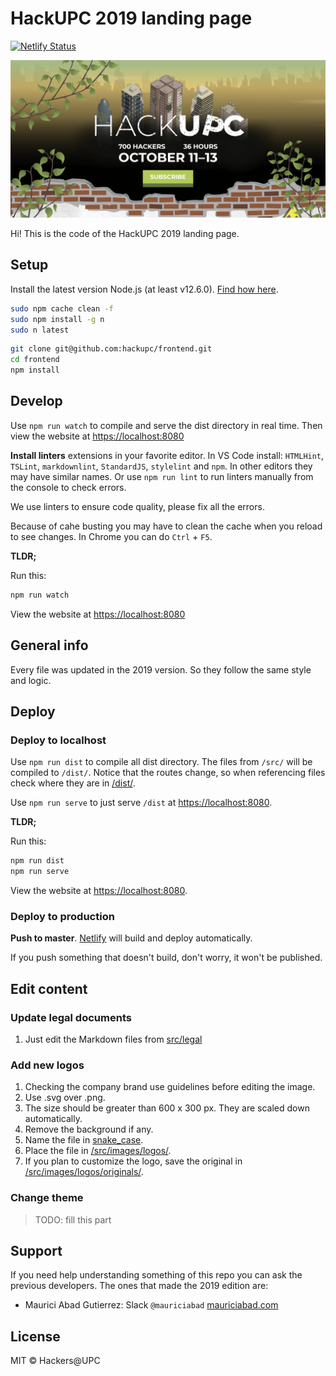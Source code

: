 # HackUPC 2019 landing page

[![Netlify Status](https://api.netlify.com/api/v1/badges/bb959f3f-1a5f-479e-80ec-d1f0c2ace501/deploy-status)](https://app.netlify.com/sites/hackupc/deploys)

![HackUPC 2019 landing preview](src/images/ogimage.png)

Hi! This is the code of the HackUPC 2019 landing page.

## Setup

Install the latest version Node.js (at least v12.6.0). [Find how here](https://nodejs.org/en/download/package-manager/).

```sh
sudo npm cache clean -f
sudo npm install -g n
sudo n latest
```

```sh
git clone git@github.com:hackupc/frontend.git
cd frontend
npm install
```

## Develop

Use `npm run watch` to compile and serve the dist directory in real time. Then view the website at [https://localhost:8080](https://localhost:8080)

**Install linters** extensions in your favorite editor. In VS Code install: `HTMLHint`, `TSLint`, `markdownlint`, `StandardJS`, `stylelint` and `npm`. In other editors they may have similar names.
Or use `npm run lint` to run linters manually from the console to check errors.

We use linters to ensure code quality, please fix all the errors.

Because of cahe busting you may have to clean the cache when you reload to see changes. In Chrome you can do `Ctrl` + `F5`.

**TLDR;**

Run this:

```sh
npm run watch
```

View the website at [https://localhost:8080](https://localhost:8080)

## General info

Every file was updated in the 2019 version. So they follow the same style and logic.

## Deploy

### Deploy to localhost

Use `npm run dist` to compile all dist directory.
The files from `/src/` will be compiled to `/dist/`. Notice that the routes change, so when referencing files check where they are in [/dist/](/dist/]).

Use `npm run serve` to just serve `/dist` at [https://localhost:8080](https://localhost:8080).

**TLDR;**

Run this:

```sh
npm run dist
npm run serve
```

View the website at [https://localhost:8080](https://localhost:8080).

### Deploy to production

**Push to master**. [Netlify](https://app.netlify.com/sites/hackupc) will build and deploy automatically.

If you push something that doesn't build, don't worry, it won't be published.

## Edit content

### Update legal documents

1. Just edit the Markdown files from [src/legal](src/legal)

### Add new logos

1. Checking the company brand use guidelines before editing the image.
1. Use .svg over .png.
1. The size should be greater than 600 x 300 px. They are scaled down automatically.
1. Remove the background if any.
1. Name the file in [snake_case](https://medium.com/swlh/string-case-styles-camel-pascal-snake-and-kebab-case-981407998841).
1. Place the file in [/src/images/logos/](/src/images/logos/).
1. If you plan to customize the logo, save the original in [/src/images/logos/originals/](/src/images/logos/originals/).

### Change theme

> TODO: fill this part

## Support

If you need help understanding something of this repo you can ask the previous developers. The ones that made the 2019 edition are:

- Maurici Abad Gutierrez: Slack `@mauriciabad` [mauriciabad.com](https://mauriciabad.com/)

## License

MIT © Hackers@UPC
